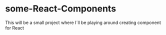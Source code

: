 # some-React-Components
This will be a small project where I´ll be playing around creating component for React
